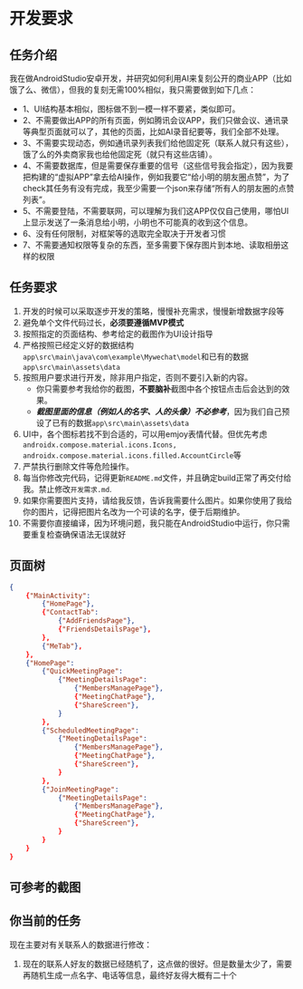 # 开发要求
## 任务介绍
我在做AndroidStudio安卓开发，并研究如何利用AI来复刻公开的商业APP（比如饿了么、微信），但我的复刻无需100%相似，我只需要做到如下几点：
- 1、UI结构基本相似，图标做不到一模一样不要紧，类似即可。
- 2、不需要做出APP的所有页面，例如腾讯会议APP，我们只做会议、通讯录等典型页面就可以了，其他的页面，比如AI录音纪要等，我们全部不处理。
- 3、不需要实现动态，例如通讯录列表我们给他固定死（联系人就只有这些），饿了么的外卖商家我也给他固定死（就只有这些店铺）。
- 4、不需要数据库，但是需要保存重要的信号（这些信号我会指定），因为我要把构建的“虚拟APP”拿去给AI操作，例如我要它“给小明的朋友圈点赞”，为了check其任务有没有完成，我至少需要一个json来存储“所有人的朋友圈的点赞列表”。
- 5、不需要登陆，不需要联网，可以理解为我们这APP仅仅自己使用，哪怕UI上显示发送了一条消息给小明，小明也不可能真的收到这个信息。
- 6、没有任何限制，对框架等的选取完全取决于开发者习惯
- 7、不需要通知权限等复杂的东西，至多需要下保存图片到本地、读取相册这样的权限

## 任务要求
1. 开发的时候可以采取逐步开发的策略，慢慢补充需求，慢慢新增数据字段等
2. 避免单个文件代码过长，**必须要遵循MVP模式**
3. 按照指定的页面结构、参考给定的截图作为UI设计指导
4. 严格按照已经定义好的数据结构`app\src\main\java\com\example\Mywechat\model`和已有的数据`app\src\main\assets\data`
5. 按照用户要求进行开发，除非用户指定，否则不要引入新的内容。
    - 你只需要参考我给你的截图，**不要脑补**截图中各个按钮点击后会达到的效果。
    - ***截图里面的信息（例如人的名字、人的头像）不必参考***，因为我们自己预设了已有的数据`app\src\main\assets\data`
6. UI中，各个图标若找不到合适的，可以用emjoy表情代替。但优先考虑`androidx.compose.material.icons.Icons, androidx.compose.material.icons.filled.AccountCircle`等
7. 严禁执行删除文件等危险操作。
8. 每当你修改完代码，记得更新`README.md`文件，并且确定build正常了再交付给我。禁止修改`开发需求.md`.
9. 如果你需要图片支持，请给我反馈，告诉我需要什么图片。如果你使用了我给你的图片，记得把图片名改为一个可读的名字，便于后期维护。
10. 不需要你直接编译，因为环境问题，我只能在AndroidStudio中运行，你只需要重复检查确保语法无误就好

## 页面树
```json
{
    {"MainActivity":
        {"HomePage"},
        {"ContactTab":
            {"AddFriendsPage"},
            {"FriendsDetailsPage"},
        },
        {"MeTab"},
    },
    {"HomePage":
        {"QuickMeetingPage":
            {"MeetingDetailsPage":
                {"MembersManagePage"},
                {"MeetingChatPage"},
                {"ShareScreen"},
            }
        },
        {"ScheduledMeetingPage":
            {"MeetingDetailsPage":
                {"MembersManagePage"},
                {"MeetingChatPage"},
                {"ShareScreen"},
            }
        },
        {"JoinMeetingPage":
            {"MeetingDetailsPage":
                {"MembersManagePage"},
                {"MeetingChatPage"},
                {"ShareScreen"},
            }
        }
    }
}
```

## 可参考的截图


## 你当前的任务
现在主要对有关联系人的数据进行修改：
1. 现在的联系人好友的数据已经随机了，这点做的很好。但是数量太少了，需要再随机生成一点名字、电话等信息，最终好友得大概有二十个